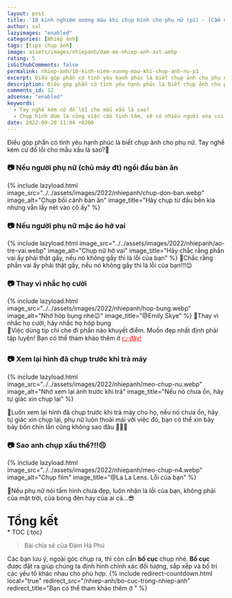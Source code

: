```yaml
---
layout: post
title: '10 kinh nghiệm xương máu khi chụp hình cho phụ nữ (p1) - [Cẩm nang nhiếp ảnh]'
author: sal
lazyimages: "enabled"
categories: [Nhiếp ảnh]
tags: [tips chụp ảnh]
image: assets/images/nhiepanh/dam-me-nhiep-anh-avt.webp
rating: 5
isGithubComments: false
permalink: nhiep-anh/10-kinh-niem-xuong-mau-khi-chup-anh-nu-p1
excerpt: Điều góp phần có tình yêu hạnh phúc là biết chụp ảnh cho phụ nữ
description: Điều góp phần có tình yêu hạnh phúc là biết chụp ảnh cho phụ nữ
comments_id: 12
adsense: "enabled"
keywords:
  - Tay nghề kém cứ đổ lỗi cho mẫu xấu là sao?
  - Chụp hình dùm là công việc cần tịnh tâm, sẽ có nhiều người vừa coi hình là chê liền xấu quá chụp lại đi
date: 2022-09-20 11:04 +0200
---
```

Điều góp phần có tình yêu hạnh phúc là biết chụp ảnh cho phụ nữ. Tay nghề kém cứ đổ lỗi cho mẫu xấu là sao?🤣

### 📷 Nếu người phụ nữ (chủ máy đt) ngồi đầu bàn ăn
{% include lazyload.html image_src="../../assets/images/2022/nhiepanh/chup-don-ban.webp" image_alt="Chụp bối cảnh bàn ăn" image_title="Hãy chụp từ đầu bên kia nhưng vẫn lấy nét vào cô ấy" %}
### 📷 Nếu người phụ nữ mặc áo hở vai
{% include lazyload.html image_src="../../assets/images/2022/nhiepanh/ao-tre-vai.webp" image_alt="Chụp nữ hở vai" image_title="Hãy chắc rằng phần vai ấy phải thật gầy, nếu nó không gầy thì là lỗi của bạn" %}
📝Chắc rằng phần vai ấy phải thật gầy, nếu nó không gầy thì là lỗi của bạn!!!😌
### 📷 Thay vì nhắc họ cười
{% include lazyload.html image_src="../../assets/images/2022/nhiepanh/hop-bung.webp" image_alt="Nhớ hóp bụng nhé😉" image_title="@Emily Skye" %}
📝Thay vì nhắc họ cười, hãy nhắc họ hóp bụng<br>
📝Việc dùng tip chỉ che đi phần nào khuyết điểm. Muốn đẹp nhất định phải tập luyện! Bạn có thể tham khảo thêm ở <a href="/suc-khoe/Kinh-nghiem-giam-mo-bung-6-thang" style="color:red" target="_blank">👉đây!</a>

### 📷 Xem lại hình đã chụp trước khi trả máy
{% include lazyload.html image_src="../../assets/images/2022/nhiepanh/meo-chup-nu.webp" image_alt="Nhớ xem lại ảnh trước khi trả" image_title="Nếu nó chưa ổn, hãy tự giác xin chụp lại" %}

📝Luôn xem lại hình đã chụp trước khi trả máy cho họ, nếu nó chưa ổn, hãy tự giác xin chụp lại, phụ nữ luôn thoải mái với việc đó, bạn có thể xin bảy bảy bốn chín lần cũng không sao đâu 🦾🦾🦾

### 📷 Sao anh chụp xấu thế?!!😣

{% include lazyload.html image_src="../../assets/images/2022/nhiepanh/meo-chup-n4.webp" image_alt="Chụp film" image_title="@La La Lens. Lỗi của bạn" %}

📝Nếu phụ nữ nói tấm hình chưa đẹp, luôn nhận là lỗi của bạn, không phải của mặt trời, của bóng đèn hay của ai cả...😎

<p style="margin-bottom: 0px; font-weight: 700;font-size: 1.75rem;">Tổng kết</p>
* TOC
{:toc}

> Bài chia sẻ của Đàm Hà Phú

Các bạn lưu ý, ngoài góc chụp ra, thì còn cần **bố cục** chụp nhé. **Bố cục** được đặt ra giúp chúng ta định hình chính xác đối tượng, sắp xếp và bố trí các yếu tố khác nhau cho phù hợp.
{% include redirect-countdown.html local="true" redirect_src="/nhiep-anh/bo-cuc-trong-nhiep-anh" redirect_title="Bạn có thể tham khảo thêm ở " %}
